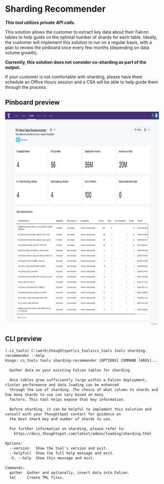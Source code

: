 # Sharding Recommender

***This tool utilizes private API calls.***

This solution allows the customer to extract key data about their Falcon tables to help
guide on the optimal number of shards for each table. Ideally, the customer will
implement this solution to run on a regular basis, with a plan to review the pinboard
once every few months (depending on data volume growth).

**Currently, this solution does not consider co-sharding as part of the output.**

If your customer is not comfortable with sharding, please have them schedule an
Office Hours session and a CSA will be able to help guide them through the process.

## Pinboard preview

<p align="center">
  <img src="./static/pinboard.png" width="1000" height="700" alt="pinboard">
</p>


## CLI preview

```console
(.cs_tools) C:\work\thoughtspot\cs_tools>cs_tools tools sharding-recommender --help
Usage: cs_tools tools sharding-recommender [OPTIONS] COMMAND [ARGS]...

  Gather data on your existing Falcon tables for sharding.

  Once tables grow sufficiently large within a Falcon deployment, cluster performance and data loading can be enhanced
  through the use of sharding. The choice of what column to shards and how many shards to use can vary based on many
  factors. This tool helps expose that key information.

  Before sharding, it can be helpful to implement this solution and consult with your ThoughtSpot contact for guidance on
  the best shard key and number of shards to use.

  For further information on sharding, please refer to:
    https://docs.thoughtspot.com/latest/admin/loading/sharding.html

Options:
  --version   Show the tool's version and exit.
  --helpfull  Show the full help message and exit.
  -h, --help  Show this message and exit.

Commands:
  gather  Gather and optionally, insert data into Falcon.
  tml     Create TML files.
```

